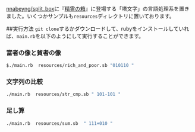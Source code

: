 [nnabeyng/split_box](https://github.com/nnabeyang/split_box)に『[精霊の箱](https://www.amazon.co.jp/dp/4130633635)』に登場する「塔文字」の言語処理系を置きました。いくつかサンプルも`resources`ディレクトリに置いております。

##実行方法
`git clone`するかダウンロードして、rubyをインストールしていれば、`main.rb`を以下のようにして実行することができます。

### 富者の像と貧者の像
```bash
$./main.rb  resources/rich_and_poor.sb "010110 "
```

### 文字列の比較

```bash
./main.rb  resources/str_cmp.sb " 101-101 "
```
### 足し算

```bash
./main.rb  resources/sum.sb  " 111+010 "
```

